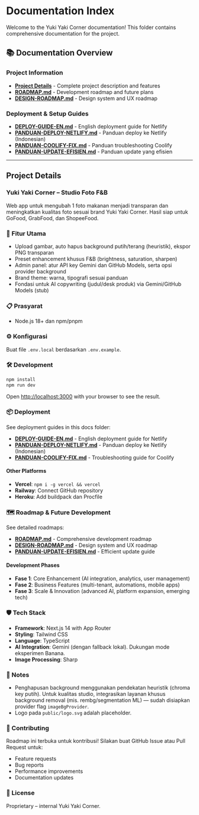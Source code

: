 # Documentation Index

Welcome to the Yuki Yaki Corner documentation! This folder contains comprehensive documentation for the project.

## 📚 Documentation Overview

### Project Information

- **[Project Details](#project-details)** - Complete project description and features
- **[ROADMAP.md](./ROADMAP.md)** - Development roadmap and future plans
- **[DESIGN-ROADMAP.md](./DESIGN-ROADMAP.md)** - Design system and UX roadmap

### Deployment & Setup Guides

- **[DEPLOY-GUIDE-EN.md](./DEPLOY-GUIDE-EN.md)** - English deployment guide for Netlify
- **[PANDUAN-DEPLOY-NETLIFY.md](./PANDUAN-DEPLOY-NETLIFY.md)** - Panduan deploy ke Netlify (Indonesian)
- **[PANDUAN-COOLIFY-FIX.md](./PANDUAN-COOLIFY-FIX.md)** - Panduan troubleshooting Coolify
- **[PANDUAN-UPDATE-EFISIEN.md](./PANDUAN-UPDATE-EFISIEN.md)** - Panduan update yang efisien

---

## Project Details

### Yuki Yaki Corner – Studio Foto F&B

Web app untuk mengubah 1 foto makanan menjadi transparan dan meningkatkan kualitas foto sesuai brand Yuki Yaki Corner. Hasil siap untuk GoFood, GrabFood, dan ShopeeFood.

### 🚀 Fitur Utama

- Upload gambar, auto hapus background putih/terang (heuristik), ekspor PNG transparan
- Preset enhancement khusus F&B (brightness, saturation, sharpen)
- Admin panel: atur API key Gemini dan GitHub Models, serta opsi provider background
- Brand theme: warna, tipografi sesuai panduan
- Fondasi untuk AI copywriting (judul/desk produk) via Gemini/GitHub Models (stub)

### 📋 Prasyarat

- Node.js 18+ dan npm/pnpm

### ⚙️ Konfigurasi

Buat file `.env.local` berdasarkan `.env.example`.

### 🛠️ Development

```bash
npm install
npm run dev
```

Open [http://localhost:3000](http://localhost:3000) with your browser to see the result.

### 📦 Deployment

See deployment guides in this docs folder:

- **[DEPLOY-GUIDE-EN.md](./DEPLOY-GUIDE-EN.md)** - English deployment guide for Netlify
- **[PANDUAN-DEPLOY-NETLIFY.md](./PANDUAN-DEPLOY-NETLIFY.md)** - Panduan deploy ke Netlify (Indonesian)
- **[PANDUAN-COOLIFY-FIX.md](./PANDUAN-COOLIFY-FIX.md)** - Troubleshooting guide for Coolify

#### Other Platforms

- **Vercel**: `npm i -g vercel && vercel`
- **Railway**: Connect GitHub repository
- **Heroku**: Add buildpack dan Procfile

### 🗺️ Roadmap & Future Development

See detailed roadmaps:

- **[ROADMAP.md](./ROADMAP.md)** - Comprehensive development roadmap
- **[DESIGN-ROADMAP.md](./DESIGN-ROADMAP.md)** - Design system and UX roadmap
- **[PANDUAN-UPDATE-EFISIEN.md](./PANDUAN-UPDATE-EFISIEN.md)** - Efficient update guide

#### Development Phases

- **Fase 1**: Core Enhancement (AI integration, analytics, user management)
- **Fase 2**: Business Features (multi-tenant, automations, mobile apps)
- **Fase 3**: Scale & Innovation (advanced AI, platform expansion, emerging tech)

### 🛡️ Tech Stack

- **Framework**: Next.js 14 with App Router
- **Styling**: Tailwind CSS
- **Language**: TypeScript
- **AI Integration**: Gemini (dengan fallback lokal). Dukungan mode eksperimen Banana.
- **Image Processing**: Sharp

### 📝 Notes

- Penghapusan background menggunakan pendekatan heuristik (chroma key putih). Untuk kualitas studio, integrasikan layanan khusus background removal (mis. rembg/segmentation ML) — sudah disiapkan provider flag `imageBgProvider`.
- Logo pada `public/logo.svg` adalah placeholder.

### 🤝 Contributing

Roadmap ini terbuka untuk kontribusi! Silakan buat GitHub Issue atau Pull Request untuk:

- Feature requests
- Bug reports
- Performance improvements
- Documentation updates

### 📄 License

Proprietary – internal Yuki Yaki Corner.

